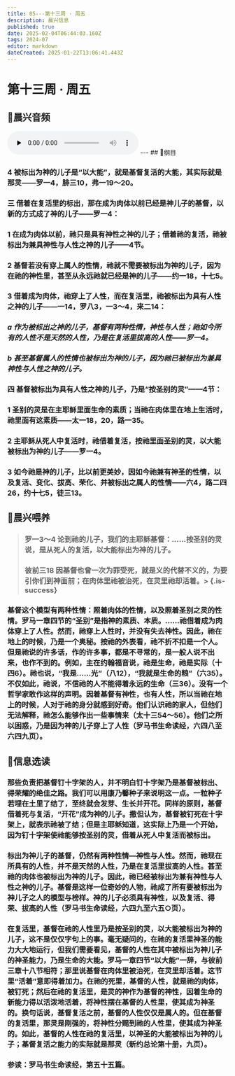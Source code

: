 ```yaml
---
title: 05---第十三周 · 周五
description: 晨兴信息
published: true
date: 2025-02-04T06:44:03.160Z
tags: 2024-07
editor: markdown
dateCreated: 2025-01-22T13:06:41.443Z
---
```


# 第十三周 · 周五

## 🎵晨兴音频
<audio id="audio" controls="" preload="none">
      <source id="mp3" src="/2024-07/week13/week13day5.mp3">
</audio>
---
## 📖纲目

### 4	被标出为神的儿子是“以大能”，就是基督复活的大能，其实际就是那灵——罗一4，腓三10，弗一19～20。

### 三	借着在复活里的标出，那在成为肉体以前已经是神儿子的基督，以新的方式成了神的儿子——罗一4：

### 1	在成为肉体以前，祂只是具有神性之神的儿子；借着祂的复活，祂被标出为兼具神性与人性之神的儿子——4节。

### 2	基督若没有穿上属人的性情，祂就不需要被标出为神的儿子，因为在祂的神性里，甚至从永远祂就已经是神的儿子——约一18，十七5。

### 3	借着成为肉体，祂穿上了人性，而在复活里，祂被标出为具有人性之神的儿子——一14，罗八3，一3～4，来二14：

### *a	作为被标出之神的儿子，基督有两种性情，神性与人性；祂如今所有的人性不是天然的人性，乃是在复活里拔高的人性——罗一4。*

### *b	甚至基督属人的性情也被标出为神的儿子，因为祂已被标出为兼具神性与人性之神的儿子。*

### 四	基督被标出为具有人性之神的儿子，乃是“按圣别的灵”——4节：

### 1	圣别的灵是在主耶稣里面生命的素质；当祂在肉体里在地上生活时，祂里面有这素质——太一18，20，路一35。

### 2	主耶稣从死人中复活时，祂借着复活，按祂里面圣别的灵，以大能被标出为神的儿子——罗一4。

### 3	如今祂是神的儿子，比以前更美妙，因如今祂兼有神圣的性情，以及复活、变化、拔高、荣化、并被标出之属人的性情——六4，路二四26，约十七5，徒三13。

## 📖晨兴喂养

>### 罗一3～4   论到祂的儿子，我们的主耶稣基督：……按圣别的灵说，是从死人的复活，以大能标出为神的儿子。
>
>### 彼前三18   因基督也曾一次为罪受死，就是义的代替不义的，为要引你们到神面前；在肉体里祂被治死，在灵里祂却活着。> {.is-success}

### 基督这个模型有两种性情：照着肉体的性情，以及照着圣别之灵的性情。罗马一章四节的“圣别”是指神的素质、本质。……祂借着成为肉体穿上了人性。然而，祂穿上人性时，并没有失去神性。因此，祂在地上的时候，乃是一个奥秘。按祂的外表看，祂不折不扣是一个人。但是祂说的许多话，作的许多事，都是不寻常的，是一般人说不出来，也作不到的。例如，主在约翰福音说，祂是生命，祂是实际（十四6）。祂也说，“我是……光”（八12），“我就是生命的粮”（六35）。不仅如此，祂说，不信祂的人不能得着永远的生命（三36）。没有一个哲学家敢作这样的声明。因着基督有神性，也有人性，所以当祂在地上的时候，人对于祂的身分就感到好奇。他们认识祂的家人，但他们无法解释，祂怎么能够作出一些事情来（太十三54～56）。他们之所以困惑，乃是因为神的儿子穿上了人性（罗马书生命读经，六四八至六四九页）。

## 📖信息选读

### 那些负责把基督钉十字架的人，并不明白钉十字架乃是基督被标出、得荣耀的绝佳之路。我们可以用康乃馨种子来说明这一点。一粒种子若埋在土里了结了，至终就会发芽、生长并开花。同样的原则，基督借着死与复活，“开花”成为神的儿子。撒但认为，基督被钉死在十字架上，就表示祂被了结；但是主耶稣知道，这实际上乃是一个开始，因为钉十字架使祂能够按圣别的灵，借着从死人中复活而被标出。

### 标出为神儿子的基督，仍然有两种性情—神性与人性。然而，祂现在所具有的人性，并不是天然的人性，乃是在复活里拔高的人性。甚至祂的肉体也被标出为神的儿子。因此，祂已经被标出为兼有神性与人性之神的儿子。基督是这样一位奇妙的人物，祂成了所有要被标出为神儿子之人的模型与榜样。神的儿子必须具有神性，以及复活、得荣、拔高的人性（罗马书生命读经，六四九至六五○页）。

### 在复活里，基督在祂的人性里乃是按圣别的灵，以大能被标出为神的儿子，这不是仅仅字句上的事。毫无疑问的，在祂的复活里神圣的能力大大地运行，但我们需要看见，基督的人性在其中被标出为神儿子的神圣能力，乃是生命的大能。罗马一章四节“以大能”一辞，与彼前三章十八节相符；那里说基督在肉体里被治死，在灵里却活着。这节里“活着”意即得着加力。在祂的死里，基督的人性，就是祂的肉体，被钉死；然后在祂的复活里，是灵的神作为基督的神性，因着生命的新能力得以活泼地活着，将神性摆在基督的人性里，使其成为神圣的。换句话说，基督复活之前，基督的人性仅仅是属人的。但在基督的复活里，那灵是刚强的，将神性分赐到祂的人性里，使其成为神圣的。如此，基督的人性在祂的复活里，以神圣的大能被标出为神的儿子；基督复活之能力的实际就是那灵（新约总论第十册，九页）。

### 参读：罗马书生命读经，第五十五篇。
<!-- Google tag (gtag.js) -->
<script async src="https://www.googletagmanager.com/gtag/js?id=G-1P8709Z16T"></script>
<script>
  window.dataLayer = window.dataLayer || [];
  function gtag(){dataLayer.push(arguments);}
  gtag('js', new Date());

  gtag('config', 'G-1P8709Z16T');
</script>
